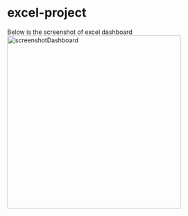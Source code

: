 # excel-project

Below is the screenshot of excel dashboard
<img width="400" alt="screenshotDashboard" src="https://github.com/mmeas08/excel-project/assets/145131642/7b222530-bbc0-451d-ba39-9ab8f7c0189a">
